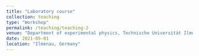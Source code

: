 ```yaml
---
title: "Laboratory course"
collection: teaching
type: "Workshop"
permalink: /teaching/teaching-2
venue: "Department of experimental physics, Technische Universität Ilmenau"
date: 2021-05-01
location: "Ilmenau, Germany"
---
```

